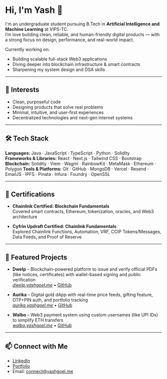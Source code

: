 # Hi, I'm Yash 👋

I'm an undergraduate student pursuing B.Tech in **Artificial Intelligence and Machine Learning** at VIPS-TC.  
I’m love building clean, reliable, and human-friendly digital products — with a strong focus on design, performance, and real-world impact.

Currently working on:
- Building scalable full-stack Web3 applications  
- Diving deeper into blockchain infrastructure & smart contracts  
- Sharpening my system design and DSA skills  

---

## 🌱 Interests

- Clean, purposeful code  
- Designing products that solve real problems  
- Minimal, intuitive, and user-first experiences  
- Decentralized technologies and next-gen internet systems  

---

## 🛠 Tech Stack

**Languages:** Java · JavaScript · TypeScript · Python · Solidity  
**Frameworks & Libraries:** React · Next.js · Tailwind CSS · Bootstrap  
**Blockchain:** Solidity · Viem · Wagmi · RainbowKit · MetaMask · Ethereum · Polygon
**Tools & Platforms:** Git · GitHub · MongoDB · Vercel · Resend · EmailJS · IPFS · Pinata · Infura · Foundry · OpenSSL  

---

## 📜 Certifications

- **Chainlink Certified: Blockchain Fundamentals**  
Covered smart contracts, Ethereum, tokenization, oracles, and Web3 architecture

- **Cyfrin Updraft Certified: Chainlink Fundamentals**  
Explored Chainlink Functions, Automation, VRF, CCIP Tokens/Messages, Data Feeds, and Proof of Reserve

---

## 📁 Featured Projects

- **Dwelp** – Blockchain-powered platform to issue and verify official PDFs (like notices, certificates) with wallet-based signing and public verification<br>
  [_dwelp.yashgoel.me_](https://dwelp.yashgoel.me) • [GitHub](https://github.com/yashgoel75/dwelp)
  
- **Aurika** – Digital gold dApp with real-time price feeds, gifting feature, OTP+PIN auth, and portfolio tracking  
  [_aurika.yashgoel.me_](https://aurika.yashgoel.me) • [GitHub](https://github.com/yashgoel75/aurika)

- **Walbo** – Web3 payment system using custom usernames (like UPI IDs) to simplify ETH transfers  
  [_walbo.yashgoel.me_](https://walbo.yashgoel.me) • [GitHub](https://github.com/yashgoel75/walbo)

---

## 📫 Connect with Me

- [LinkedIn](https://www.linkedin.com/in/yashgoel75)  
- [Portfolio](https://yashgoel.me)  
- Email: connect@yashgoel.me
